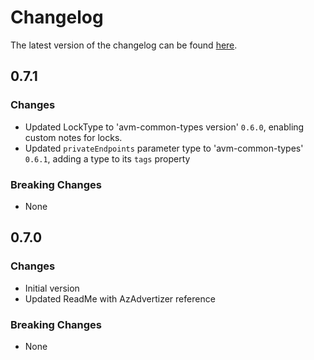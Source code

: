 # Changelog

The latest version of the changelog can be found [here](https://github.com/Azure/bicep-registry-modules/blob/main/avm/res/signal-r-service/web-pub-sub/CHANGELOG.md).

## 0.7.1

### Changes

- Updated LockType to 'avm-common-types version' `0.6.0`, enabling custom notes for locks.
- Updated `privateEndpoints` parameter type to 'avm-common-types' `0.6.1`, adding a type to its `tags` property

### Breaking Changes

- None

## 0.7.0

### Changes

- Initial version
- Updated ReadMe with AzAdvertizer reference

### Breaking Changes

- None
